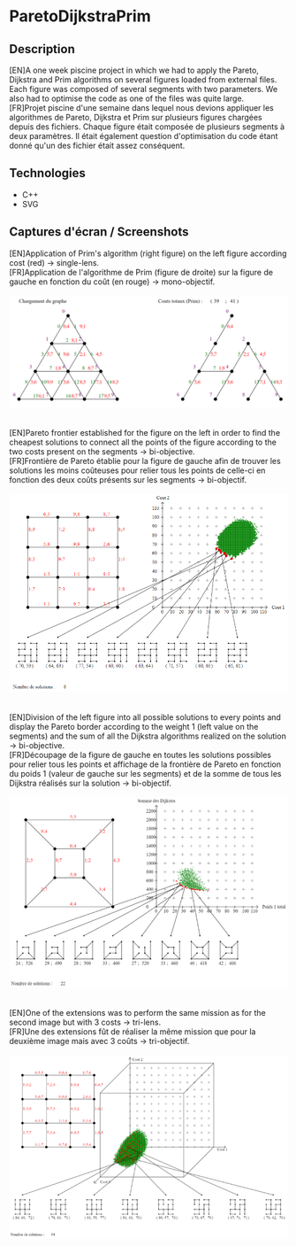 # ParetoDijkstraPrim
## Description
[EN]A one week piscine project in which we had to apply the Pareto, Dijkstra and Prim algorithms on several figures loaded from external files.
Each figure was composed of several segments with two parameters.
We also had to optimise the code as one of the files was quite large.<br/>
[FR]Projet piscine d'une semaine dans lequel nous devions appliquer les algorithmes de Pareto, Dijkstra et Prim sur plusieurs figures chargées depuis des fichiers.
Chaque figure était composée de plusieurs segments à deux paramètres.
Il était également question d'optimisation du code étant donné qu'un des fichier était assez conséquent. 
## Technologies
* C++
* SVG
## Captures d'écran / Screenshots
[EN]Application of Prim's algorithm (right figure) on the left figure according cost (red) -> single-lens.<br/>
[FR]Application de l'algorithme de Prim (figure de droite) sur la figure de gauche en fonction du coût (en rouge) -> mono-objectif.<br/><br/>
![alt text](https://github.com/Paulcou/projets-ecole/blob/main/images/Prim.png?raw=true "Prim")<br/><br/><br/>
[EN]Pareto frontier established for the figure on the left in order to find the cheapest solutions to connect all the points of the figure according to the two costs present on the segments -> bi-objective.<br/>
[FR]Frontière de Pareto établie pour la figure de gauche afin de trouver les solutions les moins coûteuses pour relier tous les points de celle-ci en fonction des deux coûts présents sur les segments -> bi-objectif.<br/><br/>
![alt text](https://github.com/Paulcou/projets-ecole/blob/main/images/ParetoRender.PNG?raw=true "Pareto")<br/><br/><br/>
[EN]Division of the left figure into all possible solutions to every points and display the Pareto border according to the weight 1 (left value on the segments) and the sum of all the Dijkstra algorithms realized on the solution -> bi-objective.<br/>
[FR]Découpage de la figure de gauche en toutes les solutions possibles pour relier tous les points et affichage de la frontière de Pareto en fonction du poids 1 (valeur de gauche sur les segments) et de la somme de tous les Dijkstra réalisés sur la solution -> bi-objectif.<br/><br/>
![alt text](https://github.com/Paulcou/projets-ecole/blob/main/images/Dijkstra.png?raw=true "Dijkstra")<br/><br/><br/>
[EN]One of the extensions was to perform the same mission as for the second image but with 3 costs -> tri-lens.<br/>
[FR]Une des extensions fût de réaliser la même mission que pour la deuxième image mais avec 3 coûts -> tri-objectif.<br/><br/>
![alt text](https://github.com/Paulcou/projets-ecole/blob/main/images/ParetoRender2.png?raw=true "Pareto 2")<br/>
